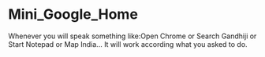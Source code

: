 # Mini_Google_Home
Whenever you will speak something like:Open Chrome or Search Gandhiji or Start Notepad or Map India... It will work according what you asked to do.

